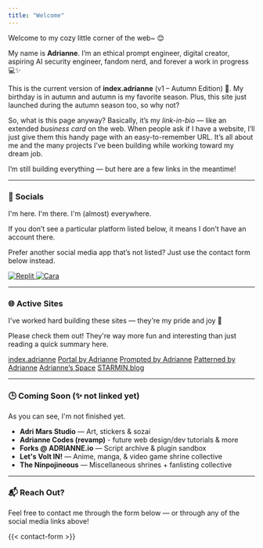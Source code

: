 ```yaml
---
title: "Welcome"
---
```


Welcome to my cozy little corner of the web~ 😊

My name is **Adrianne**. I’m an ethical prompt engineer, digital creator, aspiring AI security engineer, fandom nerd, and forever a work in progress 💻✨

This is the current version of **index.adrianne** (v1 – Autumn Edition) 🍁.  My birthday is in autumn and autumn is my favorite season. Plus, this site just launched during the autumn season too, so why not?

So, what is this page anyway? Basically, it’s my *link-in-bio* — like an extended *business card* on the web. When people ask if I have a website, I’ll just give them this handy page with an easy-to-remember URL. It’s all about me and the many projects I’ve been building while working toward my dream job.

I’m still building everything — but here are a few links in the meantime!

---

### 📱 Socials

I'm here. I'm there. I'm (almost) everywhere.  

If you don’t see a particular platform listed below, it means I don’t have an account there.  

Prefer another social media app that’s not listed? Just use the contact form below instead.

<div class="social-links">
  <a class="social-button" href="https://twitter.com/adriculous" target="_blank" rel="noopener noreferrer" title="Twitter">
    <i class="fa-brands fa-twitter"></i>
  </a>
  <a class="social-button" href="https://bsky.app/profile/adriculous.bsky.social" target="_blank" rel="noopener noreferrer" title="Bluesky">
    <i class="fa-brands fa-bluesky"></i>
  </a>
  <a class="social-button" href="https://instagram.com/adrimars" target="_blank" rel="noopener noreferrer" title="Instagram">
    <i class="fa-brands fa-instagram"></i>
  </a>
  <a class="social-button" href="https://www.linkedin.com/in/adriannepadua/" target="_blank" rel="noopener noreferrer" title="LinkedIn">
    <i class="fa-brands fa-linkedin"></i>
  </a>
  <a class="social-button" href="https://github.com/adriculous" target="_blank" ref="noopener noreferrer" title="GitHub">
    <i class="fa-brands fa-github"></i>
  </a>
  <a class="social-button" href="https://codepen.io/adriculous" target="_blank" ref="noopener noreferrer" title="CodePen">
    <i class="fa-brands fa-codepen"></i>
  </a>
  <a class="social-button" href="https://www.pixiv.net/en/users/19003830" target="_blank" rel="noopener noreferrer" title="Pixiv">
    <i class="fa-brands fa-pixiv"></i>
  </a>
  <a class="social-button" href="https://replit.com/@adriculous" target="_blank" rel="noopener noreferrer" title="Replit">
    <img src="/images/Replit_Logo_Symbol.svg" alt="Replit" class="svg-icon" />
  </a>
  <a class="social-button" href="https://cara.app/adrianne" target="_blank" rel="noopener noreferrer" title="Cara">
    <img src="/images/cara-app-logo-circle.svg" alt="Cara" class="svg-icon" />
  </a>
</div>

---

### 🌐 Active Sites

I've worked hard building these sites — they're my pride and joy 🥹  

Please check them out! They're way more fun and interesting than just reading a quick summary here.

<div class="row flex-center flex-wrap">
    <a class="paper-btn index-btn" href="https://adrianne.me" target="_blank">index.adrianne</a>
    <a class="paper-btn portal-btn" href="https://adrianne.io" target="_blank">Portal by Adrianne</a>
    <a class="paper-btn pba-btn" href="https://ai.adrianne.io" target="_blank">Prompted by Adrianne</a>
    <a class="paper-btn data-btn" href="https://data.adrianne.io" target="_blank">Patterned by Adrianne</a>
    <a class="paper-btn space-btn" href="https://adrianne.space" target="_blank">Adrianne’s Space</a>
    <a class="paper-btn starmin-btn" href="https://starmin.blog" target="_blank">STARMIN.blog</a>
</div>

---

### 🕒 Coming Soon (✨ not linked yet)

As you can see, I'm not finished yet.  

- **Adri Mars Studio** — Art, stickers & sozai
- **Adrianne Codes (revamp)** - future web design/dev tutorials & more
- **Forks @ ADRIANNE.io** — Script archive & plugin sandbox
- **Let's Volt IN!** — Anime, manga, & video game shrine collective
- **The Ninpojineous** — Miscellaneous shrines + fanlisting collective

---

### 📬 Reach Out?

Feel free to contact me through the form below — or through any of the social media links above!

{{< contact-form >}}